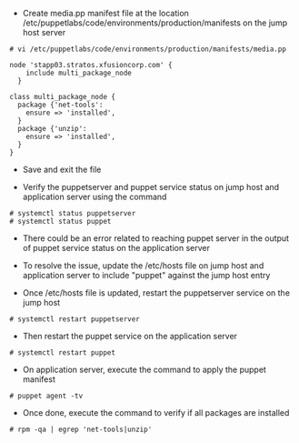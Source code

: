 - Create media.pp manifest file at the location /etc/puppetlabs/code/environments/production/manifests on the jump host server
```
# vi /etc/puppetlabs/code/environments/production/manifests/media.pp

node 'stapp03.stratos.xfusioncorp.com' {
    include multi_package_node
  }
  
class multi_package_node {
  package {'net-tools':
    ensure => 'installed',
  }
  package {'unzip':
    ensure => 'installed',
  }
}
```
- Save and exit the file

- Verify the puppetserver and puppet service status on jump host and application server using the command
```
# systemctl status puppetserver
# systemctl status puppet
```

- There could be an error related to reaching puppet server in the output of puppet service status on the application server
- To resolve the issue, update the /etc/hosts file on jump host and application server to include "puppet" against the jump host entry

- Once /etc/hosts file is updated, restart the puppetserver service on the jump host
```
# systemctl restart puppetserver
```

- Then restart the puppet service on the application server
```
# systemctl restart puppet
```

- On application server, execute the command to apply the puppet manifest
```
# puppet agent -tv
```

- Once done, execute the command to verify if all packages are installed
```
# rpm -qa | egrep 'net-tools|unzip'
```